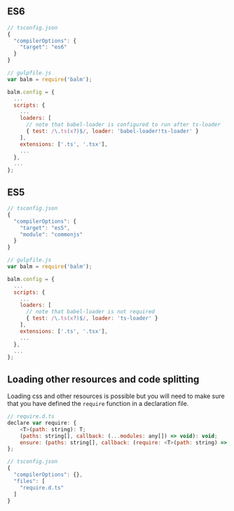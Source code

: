 ## ES6

```js
// tsconfig.json
{
  "compilerOptions": {
    "target": "es6"
  }
}

// gulpfile.js
var balm = require('balm');

balm.config = {
  ...
  scripts: {
    ...
    loaders: [
      // note that babel-loader is configured to run after ts-loader
      { test: /\.ts(x?)$/, loader: 'babel-loader!ts-loader' }
    ],
    extensions: ['.ts', '.tsx'],
    ...
  },
  ...
};
```

## ES5

```js
// tsconfig.json
{
  "compilerOptions": {
    "target": "es5",
    "module": "commonjs"
  }
}

// gulpfile.js
var balm = require('balm');

balm.config = {
  ...
  scripts: {
    ...
    loaders: [
      // note that babel-loader is not required
      { test: /\.ts(x?)$/, loader: 'ts-loader' }
    ],
    extensions: ['.ts', '.tsx'],
    ...
  },
  ...
};
```

## Loading other resources and code splitting

Loading css and other resources is possible but you will need to make sure that you have defined the `require` function in a declaration file.

```js
// require.d.ts
declare var require: {
    <T>(path: string): T;
    (paths: string[], callback: (...modules: any[]) => void): void;
    ensure: (paths: string[], callback: (require: <T>(path: string) => T) => void) => void;
};

// tsconfig.json
{
  "compilerOptions": {},
  "files": [
    "require.d.ts"
  ]
}
```
